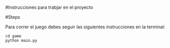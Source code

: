 #Instrucciones para trabjar en el proyecto

#Steps

Para correr el juego debes seguir las siguientes instrucciones en la terminal:

``` 
cd game
python main.py
```
